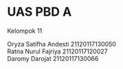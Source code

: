 # UAS PBD A
<p> Kelompok 11 </p>
Oryza Satifha Andesti	21120117130050 <br>
Ratna Nurul Fajriya	21120117120027 <br>
Daromy Darojat	21120117130066<br>
